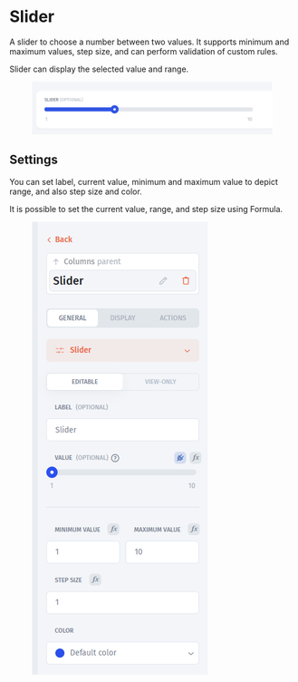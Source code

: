 # Slider

A slider to choose a number between two values. It supports minimum and maximum values, step size, and can perform validation of custom rules.

Slider can display the selected value and range.

<figure><img src="../../../../.gitbook/assets/image (1) (3) (2).png" alt=""><figcaption></figcaption></figure>

## Settings

You can set label, current value, minimum and maximum value to depict range, and also step size and color.

It is possible to set the current value, range, and step size using Formula.

<figure><img src="../../../../.gitbook/assets/image (954).png" alt=""><figcaption></figcaption></figure>
